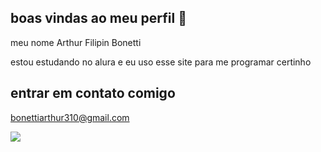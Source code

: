 ## boas vindas ao meu perfil 👋

meu nome Arthur Filipin Bonetti 

estou estudando no alura 
e eu uso esse site para me programar certinho 

## entrar em contato comigo 

bonettiarthur310@gmail.com

![](https://media1.tenor.com/m/OU8iq8vd0QcAAAAC/moomin-moomintroll.gif)

